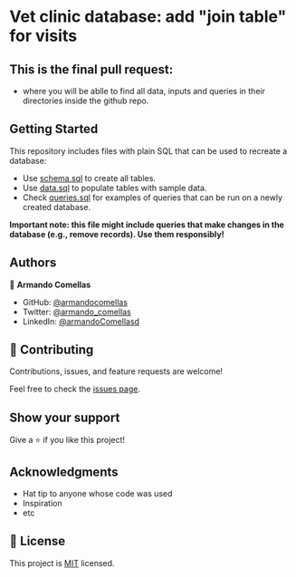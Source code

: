 # Vet clinic database: add "join table" for visits

## This is the final pull request:

- where you will be ablle to find all data, inputs and queries in their directories inside the github repo.

## Getting Started

This repository includes files with plain SQL that can be used to recreate a database:

- Use [schema.sql](./schema.sql) to create all tables.
- Use [data.sql](./data.sql) to populate tables with sample data.
- Check [queries.sql](./queries.sql) for examples of queries that can be run on a newly created database.

**Important note: this file might include queries that make changes in the database (e.g., remove records). Use them responsibly!**

## Authors

👤 **Armando Comellas**

- GitHub: [@armandocomellas](https://github.com/armandocomellas1)
- Twitter: [@armando_comellas](https://twitter.com/armando_comellas)
- LinkedIn: [@armandoComellasd](https://www.linkedin.com/in/armando-comellas-mayo-a8a8b8b6/)

## 🤝 Contributing

Contributions, issues, and feature requests are welcome!

Feel free to check the [issues page](../../issues/).

## Show your support

Give a ⭐️ if you like this project!

## Acknowledgments

- Hat tip to anyone whose code was used
- Inspiration
- etc

## 📝 License

This project is [MIT](./MIT.md) licensed.

